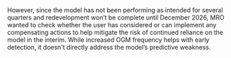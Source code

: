 However, since the model has not been performing as intended for several quarters and redevelopment won’t be complete until December 2026, MRO wanted to check whether the user has considered or can implement any compensating actions to help mitigate the risk of continued reliance on the model in the interim. While increased OGM frequency helps with early detection, it doesn't directly address the model’s predictive weakness.
